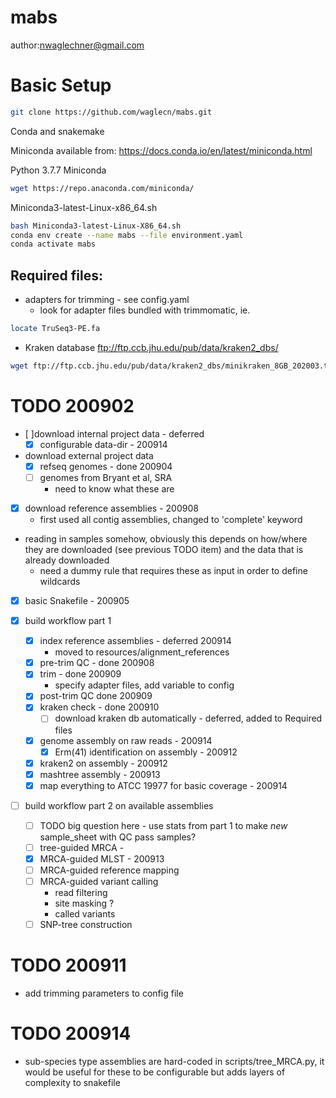 # mabs

author:nwaglechner@gmail.com

# Basic Setup

```bash
git clone https://github.com/waglecn/mabs.git
```

Conda and snakemake

Miniconda available from:
https://docs.conda.io/en/latest/miniconda.html

Python 3.7.7 Miniconda  
```bash
wget https://repo.anaconda.com/miniconda/
```

Miniconda3-latest-Linux-x86_64.sh  
```bash
bash Miniconda3-latest-Linux-X86_64.sh
conda env create --name mabs --file environment.yaml
conda activate mabs
```

## Required files:

- adapters for trimming - see config.yaml
	- look for adapter files bundled with trimmomatic, ie.
```bash
locate TruSeq3-PE.fa
```
- Kraken database 
ftp://ftp.ccb.jhu.edu/pub/data/kraken2_dbs/
```bash
wget ftp://ftp.ccb.jhu.edu/pub/data/kraken2_dbs/minikraken_8GB_202003.tgz
```


# TODO 200902

- [ ]download internal project data - deferred
	- [X] configurable data-dir - 200914
- download external project data
	- [X] refseq genomes - done 200904
	- [ ] genomes from Bryant et al, SRA
		- need to know what these are
- [X] download reference assemblies - 200908
	- first used all contig assemblies, changed to 'complete' keyword

- reading in samples somehow, obviously this depends on how/where they are downloaded (see previous TODO item) and the data that is already downloaded
	- need a dummy rule that requires these as input in order to define wildcards

- [X] basic Snakefile - 200905

- [X] build workflow part 1
	- [X] index reference assemblies - deferred 200914
		- moved to resources/alignment_references
	- [X] pre-trim QC - done 200908
	- [X] trim - done 200909
		- specify adapter files, add variable to config
	- [X] post-trim QC done 200909
	- [X] kraken check - done 200910
		- [ ] download kraken db automatically - deferred, added to Required files
	- [X] genome assembly on raw reads - 200914
		- [X] Erm(41) identification on assembly - 200912
	- [X] kraken2 on assembly - 200912
	- [X] mashtree assembly - 200913
	- [X] map everything to ATCC 19977 for basic coverage - 200914

- [ ] build workflow part 2 on available assemblies
	- [ ] TODO big question here - use stats from part 1 to make *new* sample_sheet with QC pass samples?
	- [ ] tree-guided MRCA -
	- [X] MRCA-guided MLST - 200913
	- [ ] MRCA-guided reference mapping
	- [ ] MRCA-guided variant calling
		- read filtering
		- site masking ?
		- called variants
	- [ ] SNP-tree construction

# TODO 200911
- add trimming parameters to config file

# TODO 200914
- sub-species type assemblies are hard-coded in scripts/tree_MRCA.py, it would be useful for these to be configurable but adds layers of complexity to snakefile
